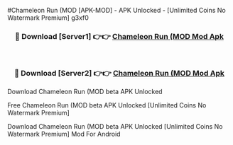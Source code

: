 #Chameleon Run (MOD [APK-MOD] - APK Unlocked - [Unlimited Coins No Watermark Premium] g3xf0



<div align="center">

<h3>🔴 Download [Server1] 👉👉 <a href="https://momento.my/?title=Chameleon_Run_(MOD">Chameleon Run (MOD Mod Apk</a></h3><br>

<h3>🔴 Download [Server2] 👉👉 <a href="https://momento.my/?title=Chameleon_Run_(MOD">Chameleon Run (MOD Mod Apk</a></h3>
</div>



Download Chameleon Run (MOD beta APK Unlocked

Free Chameleon Run (MOD beta APK Unlocked [Unlimited Coins No Watermark Premium]

Download Chameleon Run (MOD beta APK Unlocked [Unlimited Coins No Watermark Premium] Mod For Android
